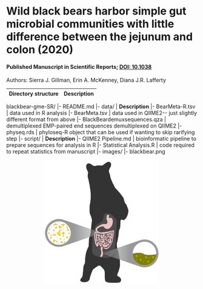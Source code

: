 # Wild black bears harbor simple gut microbial communities with little difference between the jejunum and colon (2020)
#### Published Manuscript in Scientific Reports; [DOI: 10.1038](https://doi.org/10.1038/s41598-020-77282-w)
Authors: Sierra J. Gillman, Erin A. McKenney, Diana J.R. Lafferty

Directory structure | Description
--- | ---
blackbear-gme-SR/
  |- README.md
  |- data/ | **Description**
  |-    BearMeta-R.tsv | data used in R analysis
  |-    BearMeta.tsv | data used in QIIME2-- just slightly different format from above
  |-    BlackBeardemuxsequences.qza | demultiplexed EMP-paired end sequences demultiplexed on QIIME2
  |-    physeq.rds | phyloseq-R object that can be used if wanting to skip rarifying step
  |- script/ | **Description**
  |-    QIIME2 Pipeline.md | bioinformatic pipeline to prepare sequences for analysis in R
  |-    Statistical Analysis.R | code required to repeat statistics from manuscript
  |- images/
  |-    blackbear.png

<p align="center">
<img src="images/blackbear.png" width="300" />
  </p>


